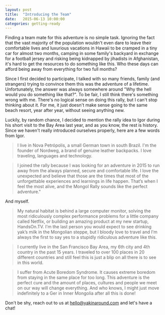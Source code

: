```yaml
---
layout: post
title:  "Introducing the Team"
date:   2015-06-13 10:00:00
categories: getting-ready
---
```

Finding a team mate for this adventure is no simple task. Ignoring the fact that the vast majority of the population wouldn't even dare to leave their comfortable lives and luxurious vacations in Hawaii to be cramped in a tiny car for almost two months, camping in some family's backyard in exchange for a football jersey and risking being kidnapped by jihadists in Afghanistan, it's hard to get the resources to do something like this. Who these days can afford being away from everything for two full months?

Since I first decided to participate, I talked with so many friends, family (and strangers) trying to convince them this was the adventure of a lifetime. Unfortunately, the answer was always somewhere around "Why the hell would you do something like that?". To be fair, I still think there's something wrong with me. There's no logical sense on doing this rally, but I can't stop thinking about it. For me, it just doesn't make sense going to the same beach resort, year after year, without seeing anything new.

Luckily, by random chance, I decided to mention the rally idea to Igor during his short visit to the Bay Area last year, and as you know, the rest is history.
Since we haven't really introduced ourselves properly, here are a few words from Igor.

> I live in Nova Petrópolis, a small German town in south Brazil. I'm the founder of Nordweg, a brand of genuine leather backpacks. I love traveling, languages and technology.

> I joined the rally because I was looking for an adventure in 2015 to run away from the always planned, secure and comfortable life. I love the unexpected and believe that those are the times that most of the unforgettable experiences and learnings in life happen. That’s when I feel the most alive, and the Mongol Rally sounds like the perfect adventure."

And myself.

> My natural habitat is behind a large computer monitor, solving the most ridiculously complex performance problems for a little company called Netflix, or building an amazing product at my new startup, HandsOn.TV. I'm the last person you would expect to see drinking yak’s milk in the Mongolian steppe, but I bloody love to travel and I'm always the first to say yes to a stupidly ridiculous adventure like this.

> I currently live in the San Francisco Bay Area, my 6th city and 4th country in the past 15 years. I traveled to over 100 places in 20 different countries and still feel this is just a blip on all there is to see in this world.

> I suffer from Acute Boredom Syndrome. It causes extreme boredom from staying in the same place for too long. This adventure is the perfect cure and the amount of places, cultures and people we meet on our way will change everything. And who knows, I might just move indefinitely to a Ger in Inner Mongolia after all this is done!

Don't be shy, reach out to us at [hello@yakinaround.com](mailto:hello@yakinaround.com) and let's have a chat!
